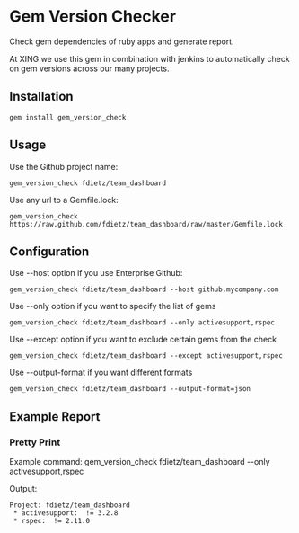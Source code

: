 # Gem Version Checker

Check gem dependencies of ruby apps and generate report.

At XING we use this gem in combination with jenkins to automatically check on gem versions across our many projects.

## Installation

    gem install gem_version_check

## Usage

Use the Github project name:

    gem_version_check fdietz/team_dashboard

Use any url to a Gemfile.lock:

    gem_version_check https://raw.github.com/fdietz/team_dashboard/raw/master/Gemfile.lock

## Configuration

Use --host option if you use Enterprise Github:

    gem_version_check fdietz/team_dashboard --host github.mycompany.com

Use --only option if you want to specify the list of gems

    gem_version_check fdietz/team_dashboard --only activesupport,rspec

Use --except option if you want to exclude certain gems from the check

    gem_version_check fdietz/team_dashboard --except activesupport,rspec

Use --output-format if you want different formats

    gem_version_check fdietz/team_dashboard --output-format=json

## Example Report

### Pretty Print

Example command: gem_version_check fdietz/team_dashboard --only activesupport,rspec

Output:

    Project: fdietz/team_dashboard
     * activesupport:  != 3.2.8
     * rspec:  != 2.11.0

